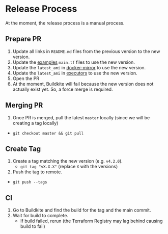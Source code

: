 # Release Process

At the moment, the release process is a manual process.

## Prepare PR

1. Update all links in `README.md` files from the previous version to the new version.
2. Update the [examples](./examples) `main.tf` files to use the new version.
3. Update the `latest_ami` in [docker-mirror](./modules/docker-mirror) to use the new version.
4. Update the `latest_ami` in [executors](./modules/executors) to use the new version.
5. Open the PR
6. At the moment, Buildkite will fail because the new version does not actually exist yet. So, a force merge is required.

## Merging PR

1. Once PR is merged, pull the latest `master` locally (since we will be creating a tag locally)
  - `git checkout master && git pull`

## Create Tag

1. Create a tag matching the new version (e.g. `v4.2.0`).
   - `git tag "vX.X.X"` (replace `X` with the versions)
2. Push the tag to remote.
  - `git push --tags`

## CI

1. Go to Buildkite and find the build for the tag and the main commit.
2. Wait for build to complete.
   - If build failed, rerun (the Terraform Registry may lag behind causing build to fail)
